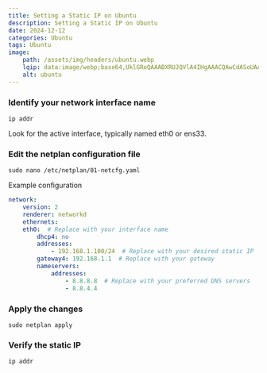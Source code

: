 ```yaml
---
title: Setting a Static IP on Ubuntu
description: Setting a Static IP on Ubuntu
date: 2024-12-12
categories: Ubuntu
tags: Ubuntu
image:
    path: /assets/img/headers/ubuntu.webp
    lqip: data:image/webp;base64,UklGRoQAAABXRUJQVlA4IHgAAACQAwCdASoUAAoAPpE4l0eloyIhMAgAsBIJQAAK/08+P+l2duJQAP7VF/Lck1P+QHX8j/IL/AnWalGvWeSfomVONXI7gjUOPy/vGETGR/oT42WwhgEi7f+6vpqRlK4GKf/r2uX3k+vSElDqezZjEzqCKl/T3isAAAA=
    alt: ubuntu
---
```



### Identify your network interface name
```shell
ip addr
```
Look for the active interface, typically named eth0 or ens33.
### Edit the netplan configuration file
```shell
sudo nano /etc/netplan/01-netcfg.yaml
```
Example configuration
```yaml
network:
    version: 2
    renderer: networkd
    ethernets:
    eth0:  # Replace with your interface name
        dhcp4: no
        addresses:
            - 192.168.1.100/24  # Replace with your desired static IP
        gateway4: 192.168.1.1  # Replace with your gateway
        nameservers:
            addresses:
                - 8.8.8.8  # Replace with your preferred DNS servers
                - 8.8.4.4
```
### Apply the changes
```shell
sudo netplan apply
```
### Verify the static IP
```shell
ip addr
```

